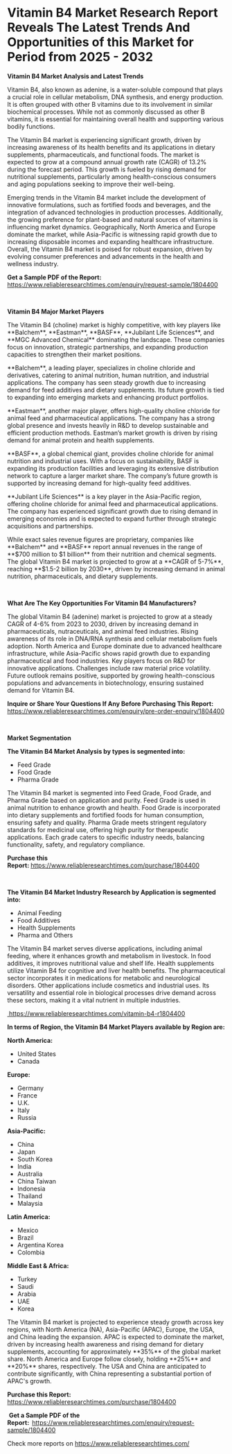 <p><h1>Vitamin B4 Market Research Report Reveals The Latest Trends And Opportunities of this Market for Period from 2025 - 2032</h1></p><p><strong>Vitamin B4 Market Analysis and Latest Trends</strong></p>
<p><p>Vitamin B4, also known as adenine, is a water-soluble compound that plays a crucial role in cellular metabolism, DNA synthesis, and energy production. It is often grouped with other B vitamins due to its involvement in similar biochemical processes. While not as commonly discussed as other B vitamins, it is essential for maintaining overall health and supporting various bodily functions.</p><p>The Vitamin B4 market is experiencing significant growth, driven by increasing awareness of its health benefits and its applications in dietary supplements, pharmaceuticals, and functional foods. The market is expected to grow at a compound annual growth rate (CAGR) of 13.2% during the forecast period. This growth is fueled by rising demand for nutritional supplements, particularly among health-conscious consumers and aging populations seeking to improve their well-being.</p><p>Emerging trends in the Vitamin B4 market include the development of innovative formulations, such as fortified foods and beverages, and the integration of advanced technologies in production processes. Additionally, the growing preference for plant-based and natural sources of vitamins is influencing market dynamics. Geographically, North America and Europe dominate the market, while Asia-Pacific is witnessing rapid growth due to increasing disposable incomes and expanding healthcare infrastructure. Overall, the Vitamin B4 market is poised for robust expansion, driven by evolving consumer preferences and advancements in the health and wellness industry.</p></p>
<p><strong>Get a Sample PDF of the Report:&nbsp;</strong> <a href="https://www.reliableresearchtimes.com/enquiry/request-sample/1804400?utm_campaign=2202&utm_medium=2&utm_source=Github&utm_content=ia&utm_term=30012025&utm_id=vitamin-b4">https://www.reliableresearchtimes.com/enquiry/request-sample/1804400</a></p>
<p>&nbsp;</p>
<p><strong>Vitamin B4 Major Market Players</strong></p>
<p><p>The Vitamin B4 (choline) market is highly competitive, with key players like **Balchem**, **Eastman**, **BASF**, **Jubilant Life Sciences**, and **MGC Advanced Chemical** dominating the landscape. These companies focus on innovation, strategic partnerships, and expanding production capacities to strengthen their market positions.</p><p>**Balchem**, a leading player, specializes in choline chloride and derivatives, catering to animal nutrition, human nutrition, and industrial applications. The company has seen steady growth due to increasing demand for feed additives and dietary supplements. Its future growth is tied to expanding into emerging markets and enhancing product portfolios.</p><p>**Eastman**, another major player, offers high-quality choline chloride for animal feed and pharmaceutical applications. The company has a strong global presence and invests heavily in R&D to develop sustainable and efficient production methods. Eastman’s market growth is driven by rising demand for animal protein and health supplements.</p><p>**BASF**, a global chemical giant, provides choline chloride for animal nutrition and industrial uses. With a focus on sustainability, BASF is expanding its production facilities and leveraging its extensive distribution network to capture a larger market share. The company’s future growth is supported by increasing demand for high-quality feed additives.</p><p>**Jubilant Life Sciences** is a key player in the Asia-Pacific region, offering choline chloride for animal feed and pharmaceutical applications. The company has experienced significant growth due to rising demand in emerging economies and is expected to expand further through strategic acquisitions and partnerships.</p><p>While exact sales revenue figures are proprietary, companies like **Balchem** and **BASF** report annual revenues in the range of **$700 million to $1 billion** from their nutrition and chemical segments. The global Vitamin B4 market is projected to grow at a **CAGR of 5-7%**, reaching **$1.5-2 billion by 2030**, driven by increasing demand in animal nutrition, pharmaceuticals, and dietary supplements.</p></p>
<p>&nbsp;</p>
<p><strong>What Are The Key Opportunities For Vitamin B4 Manufacturers?</strong></p>
<p><p>The global Vitamin B4 (adenine) market is projected to grow at a steady CAGR of 4-6% from 2023 to 2030, driven by increasing demand in pharmaceuticals, nutraceuticals, and animal feed industries. Rising awareness of its role in DNA/RNA synthesis and cellular metabolism fuels adoption. North America and Europe dominate due to advanced healthcare infrastructure, while Asia-Pacific shows rapid growth due to expanding pharmaceutical and food industries. Key players focus on R&D for innovative applications. Challenges include raw material price volatility. Future outlook remains positive, supported by growing health-conscious populations and advancements in biotechnology, ensuring sustained demand for Vitamin B4.</p></p>
<p><strong>Inquire or Share Your Questions If Any Before Purchasing This Report:</strong> <a href="https://www.reliableresearchtimes.com/enquiry/pre-order-enquiry/1804400?utm_campaign=2202&utm_medium=2&utm_source=Github&utm_content=ia&utm_term=30012025&utm_id=vitamin-b4">https://www.reliableresearchtimes.com/enquiry/pre-order-enquiry/1804400</a></p>
<p>&nbsp;</p>
<p><strong>Market Segmentation</strong></p>
<p><strong>The Vitamin B4 Market Analysis by types is segmented into:</strong></p>
<p><ul><li>Feed Grade</li><li>Food Grade</li><li>Pharma Grade</li></ul></p>
<p><p>The Vitamin B4 market is segmented into Feed Grade, Food Grade, and Pharma Grade based on application and purity. Feed Grade is used in animal nutrition to enhance growth and health. Food Grade is incorporated into dietary supplements and fortified foods for human consumption, ensuring safety and quality. Pharma Grade meets stringent regulatory standards for medicinal use, offering high purity for therapeutic applications. Each grade caters to specific industry needs, balancing functionality, safety, and regulatory compliance.</p></p>
<p><strong>Purchase this Report:&nbsp;</strong><a href="https://www.reliableresearchtimes.com/purchase/1804400?utm_campaign=2202&utm_medium=2&utm_source=Github&utm_content=ia&utm_term=30012025&utm_id=vitamin-b4">https://www.reliableresearchtimes.com/purchase/1804400</a></p>
<p>&nbsp;</p>
<p><strong>The Vitamin B4 Market Industry Research by Application is segmented into:</strong></p>
<p><ul><li>Animal Feeding</li><li>Food Additives</li><li>Health Supplements</li><li>Pharma and Others</li></ul></p>
<p><p>The Vitamin B4 market serves diverse applications, including animal feeding, where it enhances growth and metabolism in livestock. In food additives, it improves nutritional value and shelf life. Health supplements utilize Vitamin B4 for cognitive and liver health benefits. The pharmaceutical sector incorporates it in medications for metabolic and neurological disorders. Other applications include cosmetics and industrial uses. Its versatility and essential role in biological processes drive demand across these sectors, making it a vital nutrient in multiple industries.</p></p>
<p><a href="https://www.reliableresearchtimes.com/vitamin-b4-r1804400?utm_campaign=2202&utm_medium=2&utm_source=Github&utm_content=ia&utm_term=30012025&utm_id=vitamin-b4">&nbsp;https://www.reliableresearchtimes.com/vitamin-b4-r1804400</a></p>
<p><strong>In terms of Region, the Vitamin B4 Market Players available by Region are:</strong></p>
<p>
    <p> <strong> North America: </strong>
        <ul>
            <li>United States</li>
            <li>Canada</li>
        </ul>
        </p> 
    <p> <strong> Europe: </strong>
        <ul>
            <li>Germany</li>
            <li>France</li>
            <li>U.K.</li>
            <li>Italy</li>
            <li>Russia</li>
        </ul>
        </p> 
    <p> <strong> Asia-Pacific: </strong>
        <ul>
            <li>China</li>
            <li>Japan</li>
            <li>South Korea</li>
            <li>India</li>
            <li>Australia</li>
            <li>China Taiwan</li>
            <li>Indonesia</li>
            <li>Thailand</li>
            <li>Malaysia</li>
        </ul>
        </p> 
    <p> <strong> Latin America: </strong>
        <ul>
            <li>Mexico</li>
            <li>Brazil</li>
            <li>Argentina Korea</li>
            <li>Colombia</li>
        </ul>
        </p> 
    <p> <strong> Middle East & Africa: </strong>
        <ul>
            <li>Turkey</li>
            <li>Saudi</li>
            <li>Arabia</li>
            <li>UAE</li>
            <li>Korea</li>
        </ul>
    </p>
    </p>
<p><p>The Vitamin B4 market is projected to experience steady growth across key regions, with North America (NA), Asia-Pacific (APAC), Europe, the USA, and China leading the expansion. APAC is expected to dominate the market, driven by increasing health awareness and rising demand for dietary supplements, accounting for approximately **35%** of the global market share. North America and Europe follow closely, holding **25%** and **20%** shares, respectively. The USA and China are anticipated to contribute significantly, with China representing a substantial portion of APAC's growth.</p></p>
<p><strong>Purchase this Report: </strong><a href="https://www.reliableresearchtimes.com/purchase/1804400?utm_campaign=2202&utm_medium=2&utm_source=Github&utm_content=ia&utm_term=30012025&utm_id=vitamin-b4">https://www.reliableresearchtimes.com/purchase/1804400</a></p>
<p>&nbsp;<strong>Get a Sample PDF of the Report:&nbsp;&nbsp;</strong><a href="https://www.reliableresearchtimes.com/enquiry/request-sample/1804400?utm_campaign=2202&utm_medium=2&utm_source=Github&utm_content=ia&utm_term=30012025&utm_id=vitamin-b4">https://www.reliableresearchtimes.com/enquiry/request-sample/1804400</a></p>
<p><strong></strong></p>
<p>Check more reports on <a href="https://www.reliableresearchtimes.com/?utm_campaign=2202&utm_medium=2&utm_source=Github&utm_content=ia&utm_term=30012025&utm_id=vitamin-b4">https://www.reliableresearchtimes.com/</a></p>